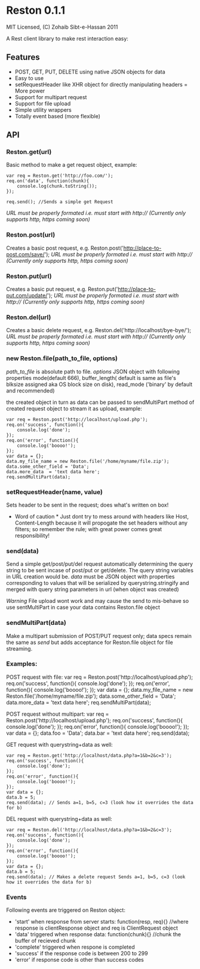 Reston 0.1.1
============

MIT Licensed, (C) Zohaib Sibt-e-Hassan 2011

A Rest client library to make rest interaction easy:

Features
--------

* POST, GET, PUT, DELETE using native JSON objects for data
* Easy to use
* setRequestHeader like XHR object for directly manipulating headers = More power
* Support for multipart request
* Support for file upload
* Simple utility wrappers
* Totally event based (more flexible)

API
---

### Reston.get(url)

Basic method to make a get request object, example:

	var req = Reston.get('http://foo.com/');
	req.on('data', function(chunk){
		console.log(chunk.toString());
	});

	req.send(); //Sends a simple get Request

*URL must be properly formated i.e. must start with http:// (Currently only supports http, https coming soon)*

### Reston.post(url)

Creates a basic post request, e.g. Reston.post('http://place-to-post.com/save/');
*URL must be properly formated i.e. must start with http:// (Currently only supports http, https coming soon)*

### Reston.put(url)

Creates a basic put request, e.g. Reston.put('http://place-to-put.com/update/');
*URL must be properly formated i.e. must start with http:// (Currently only supports http, https coming soon)*

### Reston.del(url)

Creates a basic delete request, e.g. Reston.del('http://localhost/bye-bye/');
*URL must be properly formated i.e. must start with http:// (Currently only supports http, https coming soon)*

### new Reston.file(path_to_file, options)

*path_to_file* is absolute path to file.
*options* JSON object with following properties 
	mode(default 666), 
	buffer_length( default is same as file's blksize assigned aka OS block size on disk), 
	read_mode ('binary' by default and recommended)

the created object in turn as data can be passed to sendMultiPart method of created request object to stream it as upload, example:

	var req = Reston.post('http://localhost/upload.php');
	req.on('success', function(){
		console.log('done');
	});
	req.on('error', function(){
		console.log('boooo!');
	});
	var data = {};
	data.my_file_name = new Reston.file('/home/myname/file.zip');
	data.some_other_field = 'Data';
	data.more_data  = 'text data here';
	req.sendMultiPart(data);

### setRequestHeader(name, value)

Sets header to be sent in the request; does what's written on box!
* Word of caution * Just dont try to mess around with headers like Host, Content-Length because it will propogate the set headers without any filters; so remember the rule; with great power comes great responsibility!


### send(data)

Send a simple get/post/put/del request automatically determining the query string to be sent incase of post/put or get/delete. The query string variables in URL creation would be. *data* must be JSON object with properties corresponding to values that will be serialized by querystring.stringify and merged with query string parameters in url (when object was created)

*Warning* File upload wont work and may cause the send to mis-behave so use sentMultiPart in case your data contains Reston.file object

### sendMultiPart(data)

Make a multipart submission of POST/PUT request only; data specs remain the same as _send_ but adds acceptance for Reston.file object for file streaming.

### Examples:

POST request with file:
	var req = Reston.post('http://localhost/upload.php');
	req.on('success', function(){
		console.log('done');
	});
	req.on('error', function(){
		console.log('boooo!');
	});
	var data = {};
	data.my_file_name = new Reston.file('/home/myname/file.zip');
	data.some_other_field = 'Data';
	data.more_data  = 'text data here';
	req.sendMultiPart(data);

POST request without multipart:
	var req = Reston.post('http://localhost/upload.php');
	req.on('success', function(){
		console.log('done');
	});
	req.on('error', function(){
		console.log('boooo!');
	});
	var data = {};
	data.foo = 'Data';
	data.bar = 'text data here';
	req.send(data);

GET request with querystring+data as well:
	
	var req = Reston.get('http://localhost/data.php?a=1&b=2&c=3');
	req.on('success', function(){
		console.log('done');
	});
	req.on('error', function(){
		console.log('boooo!');
	});
	var data = {};
	data.b = 5;
	req.send(data); // Sends a=1, b=5, c=3 (look how it overrides the data for b)


DEL request with querystring+data as well:
	
	var req = Reston.del('http://localhost/data.php?a=1&b=2&c=3');
	req.on('success', function(){
		console.log('done');
	});
	req.on('error', function(){
		console.log('boooo!');
	});
	var data = {};
	data.b = 5;
	req.send(data); // Makes a delete request Sends a=1, b=5, c=3 (look how it overrides the data for b)

### Events

Following events are triggered on Reston object:

* 'start' when response from server starts: function(resp, req){} //where response is clientResponse object and req is ClientRequest object
* 'data' triggered when response data: function(chunk){} //chunk the buffer of recieved chunk
* 'complete' triggered when respone is completed
* 'success' if the response code is between 200 to 299
* 'error' if response code is other than success codes
